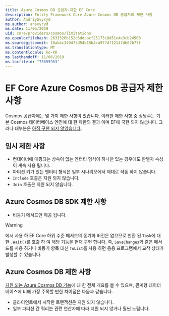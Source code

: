 ```yaml
---
title: Azure Cosmos DB 공급자-제한 EF Core
description: Entity Framework Core Azure Cosmos DB 공급자의 제한 사항
author: AndriySvyryd
ms.author: ansvyryd
ms.date: 11/05/2019
uid: core/providers/cosmos/limitations
ms.openlocfilehash: 2631526b152d6ddcacf25173c8d51e4e3cb24500
ms.sourcegitcommit: 18ab4c349473d94b15b4ca977df12147db07b77f
ms.translationtype: MT
ms.contentlocale: ko-KR
ms.lasthandoff: 11/06/2019
ms.locfileid: "73655983"
---
```

# <a name="ef-core-azure-cosmos-db-provider-limitations"></a>EF Core Azure Cosmos DB 공급자 제한 사항

Cosmos 공급자에는 몇 가지 제한 사항이 있습니다. 이러한 제한 사항 중 상당수는 기본 Cosmos 데이터베이스 엔진에 대 한 제한의 결과 이며 EF에 국한 되지 않습니다. 그러나 대부분은 [아직 구현 되지 않았습니다](https://github.com/aspnet/EntityFrameworkCore/issues?page=1&q=is%3Aissue+is%3Aopen+Cosmos+in%3Atitle+label%3Atype-enhancement+sort%3Areactions-%2B1-desc).

## <a name="temporary-limitations"></a>임시 제한 사항

- 컨테이너에 매핑되는 상속이 없는 엔터티 형식이 하나만 있는 경우에도 판별자 속성이 계속 사용 됩니다.
- 파티션 키가 있는 엔터티 형식은 일부 시나리오에서 제대로 작동 하지 않습니다.
- `Include` 호출은 지원 되지 않습니다.
- `Join` 호출은 지원 되지 않습니다.

## <a name="azure-cosmos-db-sdk-limitations"></a>Azure Cosmos DB SDK 제한 사항

- 비동기 메서드만 제공 됩니다.

> [!WARNING]
> 에서 사용 하 EF Core 하위 수준 메서드의 동기화 버전은 없으므로 반환 된 `Task`에 대 한 `.Wait()`를 호출 하 여 해당 기능을 현재 구현 합니다. 즉, `SaveChanges`와 같은 메서드를 사용 하거나 비동기 항목 대신 `ToList`를 사용 하면 응용 프로그램에서 교착 상태가 발생할 수 있습니다.

## <a name="azure-cosmos-db-limitations"></a>Azure Cosmos DB 제한 사항

[지원 되는 Azure Cosmos DB 기능](/azure/cosmos-db/modeling-data)에 대 한 전체 개요를 볼 수 있으며, 관계형 데이터베이스에 비해 가장 주목할 만한 차이점은 다음과 같습니다.

- 클라이언트에서 시작한 트랜잭션은 지원 되지 않습니다.
- 일부 파티션 간 쿼리는 관련 연산자에 따라 지원 되지 않거나 훨씬 느립니다.
